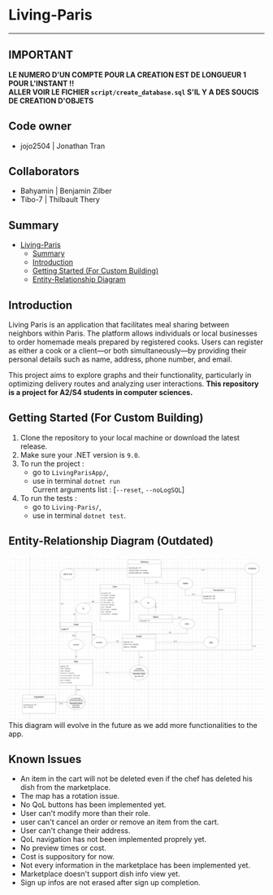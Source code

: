# Living-Paris

---
## IMPORTANT
**LE NUMERO D'UN COMPTE POUR LA CREATION EST DE LONGUEUR 1 POUR L'INSTANT !!** \
**ALLER VOIR LE FICHIER `script/create_database.sql` S'IL Y A DES SOUCIS DE CREATION D'OBJETS**

## Code owner
- jojo2504 | Jonathan Tran
  
## Collaborators
- Bahyamin | Benjamin Zilber
- Tibo-7 | Thilbault Thery

## Summary
- [Living-Paris](#living-paris)
  - [Summary](#summary)
  - [Introduction](#introduction)
  - [Getting Started (For Custom Building)](#getting-started-for-custom-building)
  - [Entity-Relationship Diagram](#entity-relationship-diagram-outdated)

## Introduction
Living Paris is an application that facilitates meal sharing between neighbors within Paris. The platform allows individuals or local businesses to order homemade meals prepared by registered cooks. Users can register as either a cook or a client—or both simultaneously—by providing their personal details such as name, address, phone number, and email.

This project aims to explore graphs and their functionality, particularly in optimizing delivery routes and analyzing user interactions.
**This repository is a project for A2/S4 students in computer sciences.**

## Getting Started (For Custom Building)
1. Clone the repository to your local machine or download the latest release.
2. Make sure your .NET version is `9.0`.
3. To run the project : 
    - go to `LivingParisApp/`,
    - use in terminal `dotnet run` \
      Current arguments list : [`--reset`, `--noLogSQL`]
4. To run the tests :
    - go to `Living-Paris/`,
    - use in terminal `dotnet test`.
     
## Entity-Relationship Diagram (Outdated)
![Entity Association Diagram](/markdownassets/Image/Entity_Association_Diagram.png)
This diagram will evolve in the future as we add more functionalities to the app.

## Known Issues
- An item in the cart will not be deleted even if the chef has deleted his dish from the marketplace.
- The map has a rotation issue.
- No QoL buttons has been implemented yet.
- User can't modify more than their role.
- user can't cancel an order or remove an item from the cart.
- User can't change their address.
- QoL navigation has not been implemented proprely yet.
- No preview times or cost.
- Cost is suppository for now.
- Not every information in the marketplace has been implemented yet.
- Marketplace doesn't support dish info view yet.
- Sign up infos are not erased after sign up completion.

